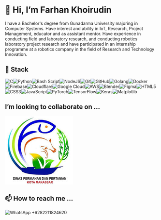 # 👋 Hi, I’m Farhan Khoirudin
I have a Bachelor's degree from Gunadarma University majoring in Computer Systems. Have interest and ability in IoT, Research, Project Management, educator and as assistant mentor. Have experience in conducting field and laboratory research, and conducting robotics laboratory project research and have participated in an internship programme at a robotics company in the field of Research and Technology Innovation.

## 👀 Stack
![C](https://img.shields.io/badge/c-%2300599C.svg?style=for-the-badge&logo=c&logoColor=white)![Python](https://img.shields.io/badge/python-3670A0?style=for-the-badge&logo=python&logoColor=ffdd54)![Bash Script](https://img.shields.io/badge/bash_script-%23121011.svg?style=for-the-badge&logo=gnu-bash&logoColor=white)![NodeJS](https://img.shields.io/badge/node.js-6DA55F?style=for-the-badge&logo=node.js&logoColor=white)![Git](https://img.shields.io/badge/git-%23F05033.svg?style=for-the-badge&logo=git&logoColor=white)![GitHub](https://img.shields.io/badge/github-%23121011.svg?style=for-the-badge&logo=github&logoColor=white)![Golang](https://img.shields.io/badge/go-%2300ADD8.svg?style=for-the-badge&logo=go&logoColor=white)![Docker](https://img.shields.io/badge/docker-%230db7ed.svg?style=for-the-badge&logo=docker&logoColor=white)![Firebase](https://img.shields.io/badge/firebase-%23039BE5.svg?style=for-the-badge&logo=firebase)![Cloudflare](https://img.shields.io/badge/Cloudflare-F38020?style=for-the-badge&logo=Cloudflare&logoColor=white)![Google Cloud](https://img.shields.io/badge/GoogleCloud-%234285F4.svg?style=for-the-badge&logo=google-cloud&logoColor=white)![AWS](https://img.shields.io/badge/AWS-%23FF9900.svg?style=for-the-badge&logo=amazon-aws&logoColor=white)![Blender](https://img.shields.io/badge/blender-%23F5792A.svg?style=for-the-badge&logo=blender&logoColor=white)![Figma](https://img.shields.io/badge/figma-%23F24E1E.svg?style=for-the-badge&logo=figma&logoColor=white)![HTML5](https://img.shields.io/badge/html5-%23E34F26.svg?style=for-the-badge&logo=html5&logoColor=white)![CSS3](https://img.shields.io/badge/css3-%231572B6.svg?style=for-the-badge&logo=css3&logoColor=white)![JavaScript](https://img.shields.io/badge/javascript-%23323330.svg?style=for-the-badge&logo=javascript&logoColor=%23F7DF1E)![PyTorch](https://img.shields.io/badge/PyTorch-%23EE4C2C.svg?style=for-the-badge&logo=PyTorch&logoColor=white)![TensorFlow](https://img.shields.io/badge/TensorFlow-%23FF6F00.svg?style=for-the-badge&logo=TensorFlow&logoColor=white)![Keras](https://img.shields.io/badge/Keras-%23D00000.svg?style=for-the-badge&logo=Keras&logoColor=white)![Matplotlib](https://img.shields.io/badge/Matplotlib-%23ffffff.svg?style=for-the-badge&logo=Matplotlib&logoColor=black)

## I’m looking to collaborate on ...
![Logo](https://github.com/Farhanudin1/Farhanudin1/blob/5a1a3d052f4806f60f690d93dafc6bde488b78ba/dinaspertanianmakassar.jpeg)

## 📫 How to reach me ...
![WhatsApp](https://img.shields.io/badge/WhatsApp-25D366?style=for-the-badge&logo=whatsapp&logoColor=white)
+6282211824620
<!---
Farhanudin1/Farhanudin1 is a ✨ special ✨ repository because its `README.md` (this file) appears on your GitHub profile.
You can click the Preview link to take a look at your changes.
--->
